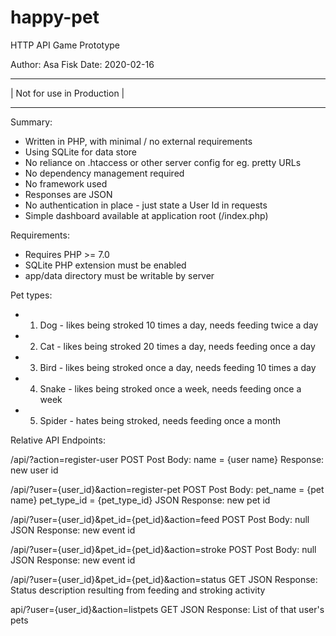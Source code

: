 # happy-pet
HTTP API Game Prototype

Author: Asa Fisk
Date: 2020-02-16


 - - - - - - - - - - - - - - 
| Not for use in Production |
 - - - - - - - - - - - - - -


Summary:

 - Written in PHP, with minimal / no external requirements
  - Using SQLite for data store
  - No reliance on .htaccess or other server config for eg. pretty URLs
  - No dependency management required 
  - No framework used
 - Responses are JSON
 - No authentication in place - just state a User Id in requests
 - Simple dashboard available at application root (/index.php)

Requirements:

 - Requires PHP >= 7.0
 - SQLite PHP extension must be enabled
 - app/data directory must be writable by server


Pet types:

 - 1. Dog - likes being stroked 10 times a day, needs feeding twice a day
 - 2. Cat - likes being stroked 20 times a day, needs feeding once a day 
 - 3. Bird - likes being stroked once a day, needs feeding 10 times a day
 - 4. Snake - likes being stroked once a week, needs feeding once a week
 - 5. Spider - hates being stroked, needs feeding once a month
 


Relative API Endpoints:


/api/?action=register-user
POST
Post Body: 
    name = {user name}
Response: 
    new user id


/api/?user={user_id}&action=register-pet
POST
Post Body:
    pet_name = {pet name}
    pet_type_id = {pet_type_id}
JSON Response:
    new pet id


/api/?user={user_id}&pet_id={pet_id}&action=feed
POST
Post Body:
    null
JSON Response:
    new event id


/api/?user={user_id}&pet_id={pet_id}&action=stroke
POST
Post Body:
    null
JSON Response:
    new event id


/api/?user={user_id}&pet_id={pet_id}&action=status
GET
JSON Response:
    Status description resulting from feeding and stroking activity

api/?user={user_id}&action=listpets
GET
JSON Response:
    List of that user's pets


